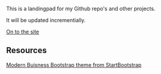 This is a landingpad for my Github repo's and other projects.

It will be updated incrementially.



[On to the site](http://adam-oester.github.io/LandingPad)

## Resources ##
[Modern Buisness Bootstrap theme from StartBootstrap](https://startbootstrap.com/template-overviews/modern-business/)
